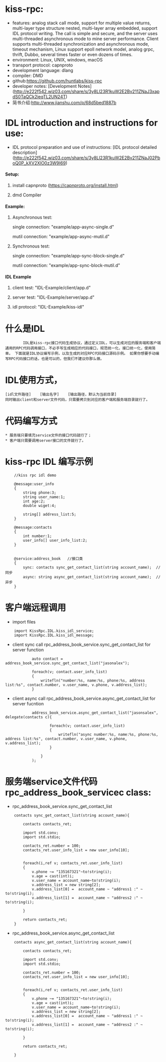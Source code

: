 # kiss-rpc:
* features: analog stack call mode, support for multiple value returns, multi-layer type structure nested, multi-layer array embedded, support IDL protocol writing. The call is simple and secure, and the server uses multi-threaded asynchronous mode to mine server performance. Client supports multi-threaded synchronization and asynchronous mode, timeout mechanism, Linux support epoll network model, analog grpc, thrift, Dubbo, several times faster or even dozens of times.
* environment: Linux, UNIX, windows, macOS
* transport protocol: capnproto
* development language: dlang
* compiler: DMD
* github:https://github.com/huntlabs/kiss-rpc
* developer notes: [Development Notes] (http://e222f542.wiz03.com/share/s/3y8Ll23R1kuW2E2Bv211ZNaJ3xapdS0TaQCk2ieqTL2UN24T)
* 简书介绍:http://www.jianshu.com/p/68d5bed1887b

# IDL introduction and instructions for use:
* IDL protocol preparation and use of instructions: [IDL protocol detailed description] (http://e222f542.wiz03.com/share/s/3y8Ll23R1kuW2E2Bv211ZNaJ02PboQ0P_kXV2XlO0z3W9I69)


#### Setup:
1. install capnproto (https://capnproto.org/install.html)

2. dmd Compiler

#### Example:
1. Asynchronous test:

	single connection: "example/app-async-single.d"

	mutil connection: "example/app-async-mutil.d"

2. Synchronous test:
	
	single connection: "example/app-sync-block-single.d"
	
	mutil connection: "example/app-sync-block-mutil.d"

#### IDL Example

1. client test: "IDL-Example/client/app.d"

2. server test: "IDL-Example/server/app.d"

3. idl protocol: "IDL-Example/kiss-idl"


# 什么是IDL
            IDL是kiss-rpc接口代码生成协议，通过定义IDL，可以生成对应的服务端和客户端通用的RPC代码调用接口，不必手写生成相应的代码接口，规范统一化，接口统一化，使用简单。 下面就是IDL协议编写示例，以及生成的对应RPC代码接口源码示例。 如果你想要手动编写RPC代码接口的话，也是可以的，但我们不建议你那么做。

# IDL使用方式，
    [idl文件路径]    [输出名字]    [输出路径，默认为当前目录]
    同时输出client和server文件代码，只需要拷贝到对应的客户端和服务端目录就行了。

# 代码编写方式
    * 服务端只要填充service文件的接口代码就行了；
    * 客户端只需要调用server接口的文件就行了。

# kiss-rpc IDL 编写示例
```
	//kiss rpc idl demo

	@message:user_info
	{
		string phone:3;
		string user_name:1;
		int age:2;
		double wiget:4;
		
		string[] address_list:5;
	}

	@message:contacts
	{
		int number:1;
		user_info[] user_info_list:2;		
	}


	@service:address_book	//接口类
	{
		sync: contacts sync_get_contact_list(string account_name);	//同步
		async: string async_get_contact_list(string account_name);	//异步
	}

```

# 客户端远程调用
* import files
```
    import KissRpc.IDL.kiss_idl_service;
    import KissRpc.IDL.kiss_idl_message;  
```


* client sync call rpc_address_book_service.sync_get_contact_list for server function
```
            auto contact = address_book_service.sync_get_contact_list("jasonalex");

            foreach(v; contact.user_info_list)
            {
                writefln("number:%s, name:%s, phone:%s, address list:%s", contact.number, v.user_name, v.phone, v.address_list);
            }  
```
* client async call rpc_address_book_service.async_get_contact_list for server fucntion

```
            address_book_service.async_get_contact_list("jasonsalex", delegate(contacts c){
                
                    foreach(v; contact.user_info_list)
                    {
                        writefln("async number:%s, name:%s, phone:%s, address list:%s", contact.number, v.user_name, v.phone, v.address_list);
                    }

                }
            );  
```

# 服务端service文件代码 rpc_address_book_servicec class:

* rpc_address_book_service.sync_get_contact_list

```
    contacts sync_get_contact_list(string account_name){

        contacts contacts_ret;

        import std.conv;
        import std.stdio;

        contacts_ret.number = 100;
        contacts_ret.user_info_list = new user_info[10];


        foreach(i,ref v; contacts_ret.user_info_list)
        {
            v.phone ~= "135167321"~to!string(i);
            v.age = cast(int)i;
            v.user_name = account_name~to!string(i);
            v.address_list = new string[2];
            v.address_list[0] =  account_name ~ "address1 :" ~ to!string(i);
            v.address_list[1] =  account_name ~ "address2 :" ~ to!string(i);

        }

        return contacts_ret;
    }  
```

* rpc_address_book_service.async_get_contact_list
```
    contacts async_get_contact_list(string account_name){

        contacts contacts_ret;

        import std.conv;
        import std.stdio;
        
        contacts_ret.number = 100;
        contacts_ret.user_info_list = new user_info[10];
        
        
        foreach(i,ref v; contacts_ret.user_info_list)
        {
            v.phone ~= "135167321"~to!string(i);
            v.age = cast(int)i;
            v.user_name = account_name~to!string(i);
            v.address_list = new string[2];
            v.address_list[0] =  account_name ~ "address1 :" ~ to!string(i);
            v.address_list[1] =  account_name ~ "address2 :" ~ to!string(i);
            
        }
        
        return contacts_ret;

    }  
```




